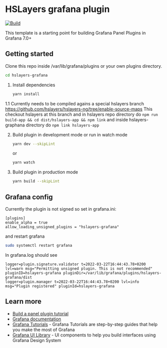 # HSLayers grafana plugin

[![Build](https://github.com/grafana/grafana-starter-panel/workflows/CI/badge.svg)](https://github.com/grafana/grafana-starter-panel/actions?query=workflow%3A%22CI%22)

This template is a starting point for building Grafana Panel Plugins in Grafana 7.0+

## Getting started

Clone this repo inside /var/lib/grafana/plugins or your own plugins directory.

```bash
cd hslayers-grafana
```

1. Install dependencies

   ```bash
   yarn install
   ```
1.1 Currently needs to be compiled agains a special hslayers branch https://github.com/hslayers/hslayers-ng/tree/enable-source-maps
This checkout hslayers at this branch and in hslayers repo directory do `npm run build-app && cd dist/hslayers-app && npm link` and inside hslayers-graphana directory do `npm link hslayers-app`

2. Build plugin in development mode or run in watch mode

   ```bash
   yarn dev --skipLint
   ```

   or

   ```bash
   yarn watch
   ```

3. Build plugin in production mode

   ```bash
   yarn build --skipLint
   ```

## Grafana config

Currently the plugin is not signed so set in grafana.ini:
```
[plugins]
enable_alpha = true
allow_loading_unsigned_plugins = "hslayers-grafana"
```

and restart grafana 
```bash
sudo systemctl restart grafana
```

In grafana.log should see
```
logger=plugin.signature.validator t=2022-03-22T16:44:43.78+0200 lvl=warn msg="Permitting unsigned plugin. This is not recommended" pluginID=hslayers-grafana pluginDir=/var/lib/grafana/plugins/hslayers-grafana/dist
logger=plugin.manager t=2022-03-22T16:44:43.78+0200 lvl=info msg="Plugin registered" pluginId=hslayers-grafana
```


## Learn more

- [Build a panel plugin tutorial](https://grafana.com/tutorials/build-a-panel-plugin)
- [Grafana documentation](https://grafana.com/docs/)
- [Grafana Tutorials](https://grafana.com/tutorials/) - Grafana Tutorials are step-by-step guides that help you make the most of Grafana
- [Grafana UI Library](https://developers.grafana.com/ui) - UI components to help you build interfaces using Grafana Design System
